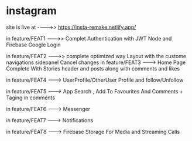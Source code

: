 # instagram

site is live at ---->> https://insta-remake.netlify.app/

in feature/FEAT1   --->> Complet Authentication with JWT Node and Firebase Google Login

in feature/FEAT2   --->> complete optimized way Layout with the custome navigations sidepanel
Cancel changes
in feature/FEAT3 ---> Home Page Complete With Stories header and posts along with comments and likes 

in feature/FEAT4  ---> UserProfile/OtherUser Profile and follow/Unfollow

in feature/FEAT5  ---> App Search , Add To Favourites And Comments + Taging in comments

in feature/FEAT6  ---> Messenger

in feature/FEAT7  ---> Notifications

in feature/FEAT8  ---> Firebase Storage For Media and Streaming Calls 


